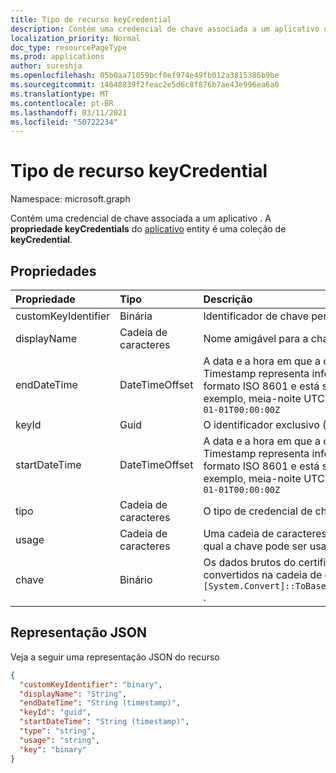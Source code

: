```yaml
---
title: Tipo de recurso keyCredential
description: Contém uma credencial de chave associada a um aplicativo ou uma entidade de serviço. A **propriedade keyCredentials** das entidades application and servicePrincipal é uma coleção de **keyCredential**.
localization_priority: Normal
doc_type: resourcePageType
ms.prod: applications
author: sureshja
ms.openlocfilehash: 05b0aa71059bcf0ef974e49fb012a3815386b9be
ms.sourcegitcommit: 14648839f2feac2e5d6c8f876b7ae43e996ea6a0
ms.translationtype: MT
ms.contentlocale: pt-BR
ms.lasthandoff: 03/11/2021
ms.locfileid: "50722234"
---
```

# <a name="keycredential-resource-type"></a>Tipo de recurso keyCredential

Namespace: microsoft.graph

Contém uma credencial de chave associada a um aplicativo <!--or a service principal-->. A **propriedade keyCredentials** do [aplicativo](application.md) <!--and [servicePrincipal](serviceprincipal.md)--> entity é uma coleção de **keyCredential**.

## <a name="properties"></a>Propriedades
| Propriedade     | Tipo   |Descrição|
|:---------------|:--------|:----------|
|customKeyIdentifier|Binária| Identificador de chave personalizada |
| displayName | Cadeia de caracteres | Nome amigável para a chave. Opcional. |
|endDateTime|DateTimeOffset|A data e a hora em que a credencial expira. O tipo Timestamp representa informações de data e hora usando o formato ISO 8601 e está sempre em horário UTC. Por exemplo, meia-noite UTC em 1 de janeiro de 2014 é `2014-01-01T00:00:00Z`|
|keyId|Guid|O identificador exclusivo (GUID) da chave.|
|startDateTime|DateTimeOffset|A data e a hora em que a credencial se torna válida. O tipo Timestamp representa informações de data e hora usando o formato ISO 8601 e está sempre em horário UTC. Por exemplo, meia-noite UTC em 1 de janeiro de 2014 é `2014-01-01T00:00:00Z`|
|tipo|Cadeia de caracteres|O tipo de credencial de chave; por exemplo, "Simétrico".|
|usage|Cadeia de caracteres|Uma cadeia de caracteres que descreve a finalidade para a qual a chave pode ser usada; por exemplo, "Verify".|
|chave|Binário| Os dados brutos do certificado na matriz de byte convertidos na cadeia de caracteres Base64; por exemplo, `[System.Convert]::ToBase64String($Cert.GetRawCertData())` . |

## <a name="json-representation"></a>Representação JSON

Veja a seguir uma representação JSON do recurso

<!-- {
  "blockType": "resource",
  "optionalProperties": [

  ],
  "@odata.type": "microsoft.graph.keyCredential"
}-->

```json
{
  "customKeyIdentifier": "binary",
  "displayName": "String",
  "endDateTime": "String (timestamp)",
  "keyId": "guid",
  "startDateTime": "String (timestamp)",
  "type": "string",
  "usage": "string",
  "key": "binary"
}

```

<!-- uuid: 8fcb5dbc-d5aa-4681-8e31-b001d5168d79
2015-10-25 14:57:30 UTC -->
<!--
{
  "type": "#page.annotation",
  "description": "keyCredential resource",
  "keywords": "",
  "section": "documentation",
  "tocPath": "",
  "suppressions": []
}
-->

